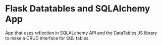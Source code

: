 # Flask Datatables and SQLAlchemy App

App that uses reflection in SQLALchemy API and the DataTables JS library
to make a CRUD interface for SQL tables.
